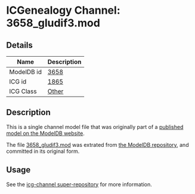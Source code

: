 # ICGenealogy Channel: 3658\_gludif3.mod

## Details

Name | Description
---- | -----------
ModelDB id | [3658](http://senselab.med.yale.edu/ModelDB/ShowModel.cshtml?model=3658)
ICG id | [1865](http://icg.neurotheory.ox.ac.uk/channels/other/1865)
ICG Class | [Other](http://icg.neurotheory.ox.ac.uk/channels/other)

## Description

This is a single channel model file that was originally part of a [published model on the ModelDB website](http://senselab.med.yale.edu/mModelDB/ShowModel.cshtml?model=3658).

The file [3658\_gludif3.mod](3658_gludif3.mod) was extrated from [the ModelDB repository](http://senselab.med.yale.edu/ModelDB/ShowModel.cshtml?model=3658), and committed in its original form.

## Usage

See the [icg-channel super-repository](https://github.com/icgenealogy/icg-channels) for more information.